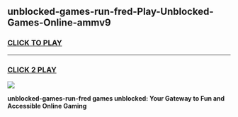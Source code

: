 
## unblocked-games-run-fred-Play-Unblocked-Games-Online-ammv9
<h3>
<a href="https://premium76.site?title=unblocked-games-run-fred&ref=25A">CLICK TO PLAY</a></h3>
<hr>

<h3>
<a href="https://premium76.site?title=unblocked-games-run-fred&ref=25A">CLICK 2 PLAY</a>
  
</h3>

<a href="https://premium76.site?title=unblocked-games-run-fred&ref=25A"><img src="https://clearcache.store/games.png"></a>


**unblocked-games-run-fred games unblocked: Your Gateway to Fun and Accessible Online Gaming**
